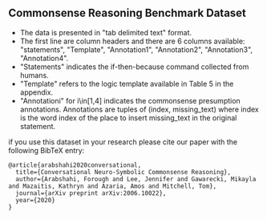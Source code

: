 ## Commonsense Reasoning Benchmark Dataset

* The data is presented in "tab delimited text" format. 
* The first line are column headers and there are 6 columns available: "statements", "Template", "Annotation1", "Annotation2", "Annotation3", "Annotation4".
* "Statements" indicates the if-then-because command collected from humans.
* "Template" refers to the logic template available in Table 5 in the appendix.
* "Annotationi" for i\in[1,4] indicates the commonsense presumption annotations. Annotations are tuples of (index, missing_text) where index is the word index of the place to insert missing_text in the original statement.

if you use this dataset in your research please cite our paper with the following BibTeX entry:

```
@article{arabshahi2020conversational,
  title={Conversational Neuro-Symbolic Commonsense Reasoning},
  author={Arabshahi, Forough and Lee, Jennifer and Gawarecki, Mikayla and Mazaitis, Kathryn and Azaria, Amos and Mitchell, Tom},
  journal={arXiv preprint arXiv:2006.10022},
  year={2020}
}
```
